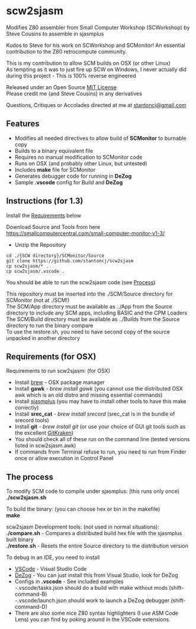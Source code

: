 scw2sjasm
=========

Modifies Z80 assembler from Small Computer Workshop (SCWorkshop) by Steve Cousins to assemble in sjasmplus

Kudos to Steve for his work on SCWorkshop and SCMonitor!  An essential contribution to the Z80 retrocompute community.

This is my contribution to allow SCM builds on OSX (or other Linux)  
As tempting as it was to just fire up SCW on Windows, I never actually did during this project - This is 100% reverse engineered

Released under an Open Source [MIT License](https://github.com/stantoncj/scw2sjasm/blob/main/LICENSE.md)  
Please credit me (and Steve Cousins) in any derivatives

Questions, Critiques or Accolades directed at me at stantoncj@gmail.com

Features
--------
* Modifies all needed directives to allow build of __SCMonitor__ to burnable copy
* Builds to a binary equivalent file
* Requires no manual modification to SCMonitor code
* Runs on OSX (and probably other Linux, but untested)
* Includes __make__ file for SCMonitor
* Generates debugger code for running in __DeZog__
* Sample __.vscode__ config for Build and __DeZog__

Instructions (for 1.3)
------------
Install the [Requirements](#requirements-for-osx) below

Download Source and Tools from here https://smallcomputercentral.com/small-computer-monitor-v1-3/  
- Unzip the Repository
~~~~
cd ./{SCW directory}/SCMonitor/Source
git clone https://github.com/stantoncj/scw2sjasm
cp scw2sjasm/* .
cp scw2sjasm/.vscode .
~~~~

You should be able to run the scw2sjasm code (see [Process](#the-process))

This repository must be inserted into the ./SCM/Source directory for SCMonitor (not at ./SCM!)  
The SCM/App directory must be available as ../App from the Source directory to include any SCM apps, including BASIC and the CPM Loaders  
The SCM/Build directory  must be available as ../Builds from the Source directory to run the binary compare  
To use the restore.sh, you need to have second copy of the source unpacked in another directory  

Requirements (for OSX)
----------------------
Requirements to run scw2sjasm: (for OSX)
* Install [brew](https://brew.sh/) - OSX package manager
* Install __gawk__ - _brew install gawk_ (you cannot use the distributed OSX awk which is an old distro and missing essential commands)
* Install [sjasmplus](https://github.com/z00m128/sjasmplus/blob/master/INSTALL.md) (you may have to install other tools to have this make correctly)
* Install __srec_cat__ - _brew install srecord_ (srec_cat is in the bundle of srecord tools)
* Install __git__ - _brew install git_ (or use your choice of GUI git tools such as the excellent [GitKraken](https://www.gitkraken.com/))
* You should check all of these run on the command line (tested versions listed in scw2sjasm.awk)
* If commands from Terminal refuse to run, you need to run from Finder once or allow execution in Control Panel

The process
-----------
To modify SCM code to compile under sjasmplus: (this runs only once)  
__./scw2sjasm.sh__

To build the binary: (you can choose hex or bin in the makefile)  
__make__


scw2sjasm Development tools: (not used in normal situations):\
__./compare.sh__ - Compares a distributed build hex file with the sjasmplus built binary  
__./restore.sh__ - Resets the entire Source directory to the distribution version

To debug in an IDE, you need to install
* [VSCode](https://code.visualstudio.com/docs/setup/mac) - Visual Studio Code
* [DeZog](https://github.com/maziac/DeZog/) - You can just install this from Visual Studio, look for DeZog
* Configs in __.vscode__ - See included examples  
    -.vscode/tasks.json should do a build with make without mods (shift-command-B)  
    -.vscode/launch.json should work to launch a DeZog debugger (shift-command-D)  
* There are also some nice Z80 syntax highlighters (I use ASM Code Lens) you can find by poking around in the VSCode extensions



